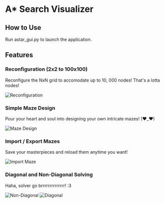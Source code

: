 # A* Search Visualizer

## How to Use

Run astar_gui.py to launch the application.

## Features

### Reconfiguration (2x2 to 100x100)

Reconfigure the NxN grid to accomodate up to 10, 000 nodes! That's a lotta nodes!

![Reconfiguration](https://user-images.githubusercontent.com/50504089/84209202-8bbbcd80-aa83-11ea-9255-4b48b86d7a9e.gif)

### Simple Maze Design

Pour your heart and soul into designing your own intricate mazes! (♥_♥)

![Maze Design](https://user-images.githubusercontent.com/50504089/84211622-c45ea580-aa89-11ea-8f3b-3b93a4e77d36.gif)

### Import / Export Mazes

Save your masterpieces and reload them anytime you want!

![Import Maze](https://user-images.githubusercontent.com/50504089/84210051-bd359880-aa85-11ea-8037-caa99cf5baa5.gif)

### Diagonal and Non-Diagonal Solving

Haha, solver go brrrrrrrrrrrrrr! :3

![Non-Diagonal](https://user-images.githubusercontent.com/50504089/84210619-29fd6280-aa87-11ea-8a63-ec41d5e27ec7.gif)
![Diagonal](https://user-images.githubusercontent.com/50504089/84210781-a001c980-aa87-11ea-8fd3-739ee4a6072b.gif)
